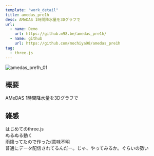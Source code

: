 ```yaml
---
template: "work_detail"
title: amedas_pre1h
desc: AMeDAS 1時間降水量を3Dグラフで
url:
  - name: Demo
    url: https://github.m98.be/amedas_pre1h/
  - name: github
    url: https://github.com/mochiya98/amedas_pre1h
tag:
  - three.js
---
```

![amedas_pre1h_01](/pic/amedas_pre1h_01.png)
## 概要
AMeDAS 1時間降水量を3Dグラフで

## 雑感
はじめてのthree.js  
ぬるぬる動く  
雨降ってたので作った(意味不明  
普通にデータ配信されてるんだー。じゃ、やってみるか。ぐらいの勢い  
